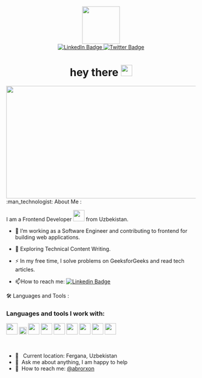 ### 
<div id="header" align="center">
  <img src="https://media.giphy.com/media/M9gbBd9nbDrOTu1Mqx/giphy.gif" width="100"/>
</div>
<div id="badges" align="center">
  <a href="https://www.linkedin.com/in/abrorxon-abrorxon-b40446238/">
    <img src="https://img.shields.io/badge/LinkedIn-blue?style=for-the-badge&logo=linkedin&logoColor=white" alt="LinkedIn Badge"/>
  </a>
  <a href="https://www.instagram.com/abrorciiiik/">
    <img src="https://img.shields.io/badge/Instagram-red?style=for-the-badge&logo=instagram&logoColor=white" alt="Twitter Badge"/>
  </a>
</div>
<h1 align="center">
  hey there
  <img src="https://media.giphy.com/media/hvRJCLFzcasrR4ia7z/giphy.gif" width="30px"/>
</h1>
<div align="center">
  <img src="https://media.giphy.com/media/dWesBcTLavkZuG35MI/giphy.gif" width="600" height="300"/>
</div>
:man_technologist: About Me :

I am a Frontend Developer <img src="https://media.giphy.com/media/WUlplcMpOCEmTGBtBW/giphy.gif" width="30"> from Uzbekistan.
- :telescope: I’m working as a Software Engineer and contributing to frontend for building web applications.

- :seedling: Exploring Technical Content Writing.

- :zap: In my free time, I solve problems on GeeksforGeeks and read tech articles.

- :mailbox:How to reach me: [![Linkedin Badge](https://img.shields.io/badge/-abror-blue?style=flat&logo=Linkedin&logoColor=white)](https://www.linkedin.com/in/abrorxon-abrorxon-b40446238/)

:hammer_and_wrench: Languages and Tools :


### Languages and tools I work with:

<code><img src="https://www.freepnglogos.com/uploads/html5-logo-png/html5-logo-html-logo-10.png" width="30px"></code>
<code><img src="https://batflat.org/themes/default/img/css-logo.png" width="20px"></code>
<code><img src="https://sass-lang.com/assets/img/styleguide/white-e44bed0d.png" width="30px"></code>
<code><img src="https://icon-library.com/images/b-icon/b-icon-0.jpg" width="30px"></code>
<code><img src="https://brandslogos.com/wp-content/uploads/images/large/javascript-logo-black-and-white.png" width="30px"></code>
<code><img src="https://cdn.freebiesupply.com/logos/large/2x/react-1-logo-black-and-white.png" width="30px"></code>
<code><img src="https://cdn.freebiesupply.com/logos/large/2x/redux-logo-black-and-white.png" width="30px"></code>
<code><img src="https://cdn.freebiesupply.com/logos/large/2x/material-ui-logo-black-and-white.png" width="30px"></code>
<code><img src="https://p7.hiclipart.com/preview/551/770/413/github-pages-logo-repository-fork-github-thumbnail.jpg" width="30px"></code>

<br />

- 📍 &nbsp; Current location: Fergana, Uzbekistan
- 📝&nbsp; Ask me about anything, I am happy to help
- 📨&nbsp; How to reach me: [@abrorxon](https://www.instagram.com/abrorciiiik/)
